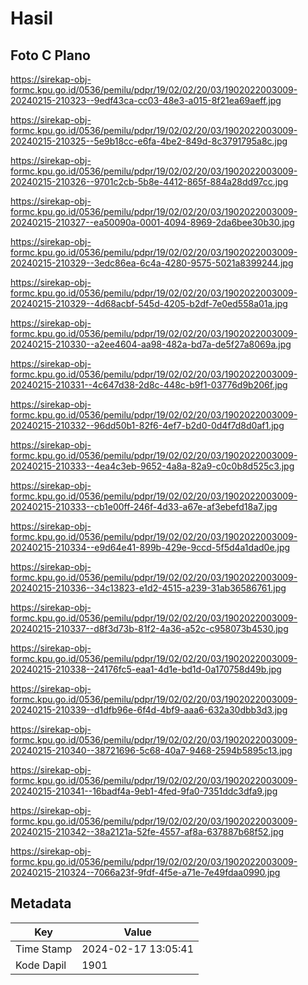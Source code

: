# Hasil

## Foto C Plano

https://sirekap-obj-formc.kpu.go.id/0536/pemilu/pdpr/19/02/02/20/03/1902022003009-20240215-210323--9edf43ca-cc03-48e3-a015-8f21ea69aeff.jpg

https://sirekap-obj-formc.kpu.go.id/0536/pemilu/pdpr/19/02/02/20/03/1902022003009-20240215-210325--5e9b18cc-e6fa-4be2-849d-8c3791795a8c.jpg

https://sirekap-obj-formc.kpu.go.id/0536/pemilu/pdpr/19/02/02/20/03/1902022003009-20240215-210326--9701c2cb-5b8e-4412-865f-884a28dd97cc.jpg

https://sirekap-obj-formc.kpu.go.id/0536/pemilu/pdpr/19/02/02/20/03/1902022003009-20240215-210327--ea50090a-0001-4094-8969-2da6bee30b30.jpg

https://sirekap-obj-formc.kpu.go.id/0536/pemilu/pdpr/19/02/02/20/03/1902022003009-20240215-210329--3edc86ea-6c4a-4280-9575-5021a8399244.jpg

https://sirekap-obj-formc.kpu.go.id/0536/pemilu/pdpr/19/02/02/20/03/1902022003009-20240215-210329--4d68acbf-545d-4205-b2df-7e0ed558a01a.jpg

https://sirekap-obj-formc.kpu.go.id/0536/pemilu/pdpr/19/02/02/20/03/1902022003009-20240215-210330--a2ee4604-aa98-482a-bd7a-de5f27a8069a.jpg

https://sirekap-obj-formc.kpu.go.id/0536/pemilu/pdpr/19/02/02/20/03/1902022003009-20240215-210331--4c647d38-2d8c-448c-b9f1-03776d9b206f.jpg

https://sirekap-obj-formc.kpu.go.id/0536/pemilu/pdpr/19/02/02/20/03/1902022003009-20240215-210332--96dd50b1-82f6-4ef7-b2d0-0d4f7d8d0af1.jpg

https://sirekap-obj-formc.kpu.go.id/0536/pemilu/pdpr/19/02/02/20/03/1902022003009-20240215-210333--4ea4c3eb-9652-4a8a-82a9-c0c0b8d525c3.jpg

https://sirekap-obj-formc.kpu.go.id/0536/pemilu/pdpr/19/02/02/20/03/1902022003009-20240215-210333--cb1e00ff-246f-4d33-a67e-af3ebefd18a7.jpg

https://sirekap-obj-formc.kpu.go.id/0536/pemilu/pdpr/19/02/02/20/03/1902022003009-20240215-210334--e9d64e41-899b-429e-9ccd-5f5d4a1dad0e.jpg

https://sirekap-obj-formc.kpu.go.id/0536/pemilu/pdpr/19/02/02/20/03/1902022003009-20240215-210336--34c13823-e1d2-4515-a239-31ab36586761.jpg

https://sirekap-obj-formc.kpu.go.id/0536/pemilu/pdpr/19/02/02/20/03/1902022003009-20240215-210337--d8f3d73b-81f2-4a36-a52c-c958073b4530.jpg

https://sirekap-obj-formc.kpu.go.id/0536/pemilu/pdpr/19/02/02/20/03/1902022003009-20240215-210338--24176fc5-eaa1-4d1e-bd1d-0a170758d49b.jpg

https://sirekap-obj-formc.kpu.go.id/0536/pemilu/pdpr/19/02/02/20/03/1902022003009-20240215-210339--d1dfb96e-6f4d-4bf9-aaa6-632a30dbb3d3.jpg

https://sirekap-obj-formc.kpu.go.id/0536/pemilu/pdpr/19/02/02/20/03/1902022003009-20240215-210340--38721696-5c68-40a7-9468-2594b5895c13.jpg

https://sirekap-obj-formc.kpu.go.id/0536/pemilu/pdpr/19/02/02/20/03/1902022003009-20240215-210341--16badf4a-9eb1-4fed-9fa0-7351ddc3dfa9.jpg

https://sirekap-obj-formc.kpu.go.id/0536/pemilu/pdpr/19/02/02/20/03/1902022003009-20240215-210342--38a2121a-52fe-4557-af8a-637887b68f52.jpg

https://sirekap-obj-formc.kpu.go.id/0536/pemilu/pdpr/19/02/02/20/03/1902022003009-20240215-210324--7066a23f-9fdf-4f5e-a71e-7e49fdaa0990.jpg


## Metadata

| Key        | Value               |
| ---------- | ------------------- |
| Time Stamp | 2024-02-17 13:05:41 |
| Kode Dapil | 1901                |



